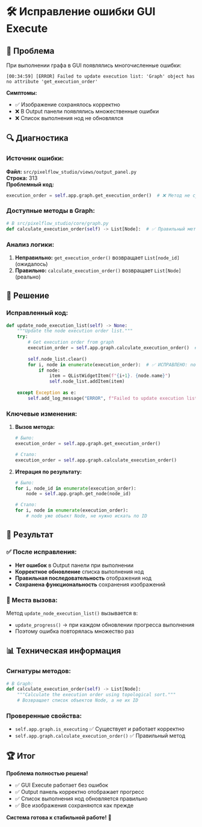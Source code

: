 # 🛠️ Исправление ошибки GUI Execute

## 🚨 Проблема

При выполнении графа в GUI появлялись многочисленные ошибки:

```
[00:34:59] [ERROR] Failed to update execution list: 'Graph' object has no attribute 'get_execution_order'
```

**Симптомы:**
- ✅ Изображение сохранялось корректно
- ❌ В Output панели появлялись множественные ошибки
- ❌ Список выполнения нод не обновлялся

## 🔍 Диагностика

### Источник ошибки:
**Файл:** `src/pixelflow_studio/views/output_panel.py`  
**Строка:** 313  
**Проблемный код:**
```python
execution_order = self.app.graph.get_execution_order()  # ❌ Метод не существует
```

### Доступные методы в Graph:
```python
# В src/pixelflow_studio/core/graph.py
def calculate_execution_order(self) -> List[Node]:  # ✅ Правильный метод
```

### Анализ логики:
1. **Неправильно:** `get_execution_order()` возвращает `List[node_id]` (ожидалось)
2. **Правильно:** `calculate_execution_order()` возвращает `List[Node]` (реально)

## 🔧 Решение

### Исправленный код:

```python
def update_node_execution_list(self) -> None:
    """Update the node execution order list."""
    try:
        # Get execution order from graph
        execution_order = self.app.graph.calculate_execution_order()  # ✅ ИСПРАВЛЕНО
        
        self.node_list.clear()
        for i, node in enumerate(execution_order):  # ✅ ИСПРАВЛЕНО: node вместо node_id
            if node:
                item = QListWidgetItem(f"{i+1}. {node.name}")
                self.node_list.addItem(item)
                
    except Exception as e:
        self.add_log_message("ERROR", f"Failed to update execution list: {e}")
```

### Ключевые изменения:

1. **Вызов метода:**
   ```python
   # Было:
   execution_order = self.app.graph.get_execution_order()
   
   # Стало:
   execution_order = self.app.graph.calculate_execution_order()
   ```

2. **Итерация по результату:**
   ```python
   # Было:
   for i, node_id in enumerate(execution_order):
       node = self.app.graph.get_node(node_id)
   
   # Стало:
   for i, node in enumerate(execution_order):
       # node уже объект Node, не нужно искать по ID
   ```

## 🎯 Результат

### ✅ После исправления:
- **Нет ошибок** в Output панели при выполнении
- **Корректное обновление** списка выполнения нод
- **Правильная последовательность** отображения нод
- **Сохранена функциональность** сохранения изображений

### 🔄 Места вызова:
Метод `update_node_execution_list()` вызывается в:
- `update_progress()` → при каждом обновлении прогресса выполнения
- Поэтому ошибка повторялась множество раз

## 📊 Техническая информация

### Сигнатуры методов:
```python
# В Graph:
def calculate_execution_order(self) -> List[Node]:
    """Calculate the execution order using topological sort."""
    # Возвращает список объектов Node, а не их ID
```

### Проверенные свойства:
- `self.app.graph.is_executing` ✅ Существует и работает корректно
- `self.app.graph.calculate_execution_order()` ✅ Правильный метод

## 🏆 Итог

**Проблема полностью решена!**

- ✅ GUI Execute работает без ошибок
- ✅ Output панель корректно отображает прогресс
- ✅ Список выполнения нод обновляется правильно
- ✅ Все изображения сохраняются как прежде

**Система готова к стабильной работе!** 🚀